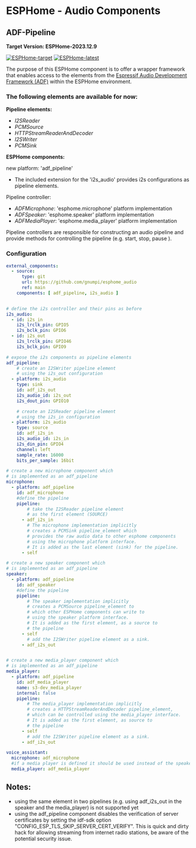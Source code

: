 # ESPHome - Audio Components

## ADF-Pipeline
**Target Version: ESPHome-2023.12.9**

[![ESPHome-target](https://github.com/gnumpi/esphome_audio/actions/workflows/tox-target.yml/badge.svg)](https://github.com/gnumpi/esphome_audio/actions/workflows/tox-target.yml)
[![ESPHome-latest](https://github.com/gnumpi/esphome_audio/actions/workflows/tox-latest.yml/badge.svg)](https://github.com/gnumpi/esphome_audio/actions/workflows/tox-latest.yml)

The purpose of this ESPHome component is to offer a wrapper framework that enables access to the elements from the [Espressif Audio Development Framework (ADF)](https://github.com/espressif/esp-adf) within the ESPHome environment.



### The following elements are available for now:

**Pipeline elements:**

* *I2SReader*
* *PCMSource*
* *HTTPStreamReaderAndDecoder*
* *I2SWriter*
* *PCMSink*

**ESPHome components:**

new platform: 'adf_pipeline'

* The included extension for the 'i2s_audio' provides i2s configurations as pipeline elements.


Pipeline controller:

*  *ADFMicrophone*: 'esphome.microphone' platform implementation
*  *ADFSpeaker*: 'esphome.speaker' platform implementation
*  *ADFMediaPlayer*: 'esphome.media_player' platform implementation

Pipeline controllers are responsible for constructing an audio pipeline and provide methods for controlling the pipeline (e.g. start, stop, pause ).



### Configuration
```yaml
external_components:
  - source:
      type: git
      url: https://github.com/gnumpi/esphome_audio
      ref: main
    components: [ adf_pipeline, i2s_audio ]


# define the i2s controller and their pins as before
i2s_audio:
  - id: i2s_in
    i2s_lrclk_pin: GPIO5
    i2s_bclk_pin: GPIO6
  - id: i2s_out
    i2s_lrclk_pin: GPIO46
    i2s_bclk_pin: GPIO9

# expose the i2s components as pipeline elements
adf_pipeline:
    # create an I2SWriter pipeline element
    # using the i2s_out configuration
  - platform: i2s_audio
    type: sink
    id: adf_i2s_out
    i2s_audio_id: i2s_out
    i2s_dout_pin: GPIO10

    # create an I2SReader pipeline element
    # using the i2s_in configuration
  - platform: i2s_audio
    type: source
    id: adf_i2s_in
    i2s_audio_id: i2s_in
    i2s_din_pin: GPIO4
    channel: left
    sample_rate: 16000
    bits_per_sample: 16bit

# create a new microphone component which
# is implemented as an adf_pipeline
microphone:
  - platform: adf_pipeline
    id: adf_microphone
    #define the pipeline
    pipeline:
        # take the I2SReader pipeline element
        # as the first element (SOURCE)
      - adf_i2s_in
        # The microphone implementation implicitly
        # creates a PCMSink pipeline_element which
        # provides the raw audio data to other esphome components
        # using the microphone platform interface.
        # It is added as the last element (sink) for the pipeline.
      - self

# create a new speaker component which
# is implemented as an adf_pipeline
speaker:
  - platform: adf_pipeline
    id: adf_speaker
    #define the pipeline
    pipeline:
        # The speaker implementation implicitly
        # creates a PCMSource pipeline_element to
        # which other ESPHome components can write to
        # using the speaker platform interface.
        # It is added as the first element, as a source to
        # the pipeline
      - self
        # add the I2SWriter pipeline element as a sink.
      - adf_i2s_out


# create a new media_player component which
# is implemented as an adf_pipeline
media_player:
  - platform: adf_pipeline
    id: adf_media_player
    name: s3-dev_media_player
    internal: false
    pipeline:
        # The media_player implementation implicitly
        # creates a HTTPStreamReaderAndDecoder pipeline_element,
        # which can be controlled using the media_player interface.
        # It is added as the first element, as source to
        # the pipeline
      - self
        # add the I2SWriter pipeline element as a sink.
      - adf_i2s_out

voice_assistant:
  microphone: adf_microphone
  #if a media player is defined it should be used instead of the speaker
  media_player: adf_media_player
```

## Notes:
* using the same element in two pipelines (e.g. using adf_i2s_out in the speaker and the media_player) is not supported yet
* using the adf_pipeline component disables the verification of server certificates by setting the idf-sdk option "CONFIG_ESP_TLS_SKIP_SERVER_CERT_VERIFY". This is quick and dirty hack for allowing streaming from internet radio stations, be aware of the potential security issue.
